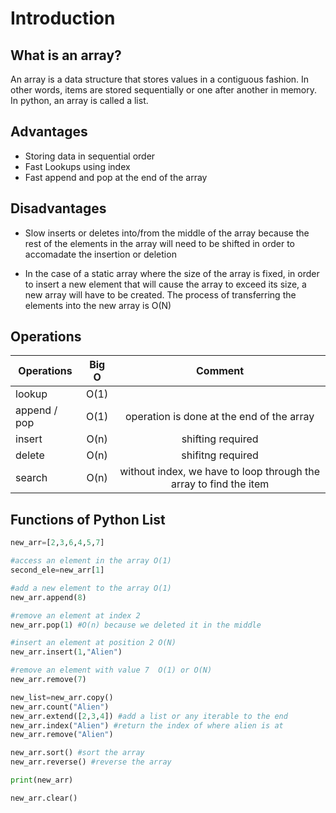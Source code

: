# Introduction 

## What is an array?
An array is a data structure that stores values in a contiguous fashion. In other words, items are stored sequentially or one after another in memory. In python, an array is called a list.

## Advantages 

* Storing data in sequential order 
* Fast Lookups using index 
* Fast append and pop at the end of the array


## Disadvantages 
* Slow inserts or deletes into/from the middle of the array because the rest of the elements in the array will need to be shifted in order to accomadate the insertion or deletion

* In the case of a static array where the size of the array is fixed, in order to insert a new element that will cause the array to exceed its size, a new array will have to be created. The process of transferring the elements into the new array is O(N)

## Operations
| Operations    | Big O  | Comment  |
| ------------- |:-------------:| :-------------:| 
| lookup        |  O(1)         |                |
| append / pop       | O(1)      |    operation is done at the end of the array                |
| insert        | O(n)      | shifting required     |
| delete        | O(n)      | shifitng required    |
| search        |O(n)       | without index, we have to loop through the array to find the item|

## Functions of Python List 
```python
new_arr=[2,3,6,4,5,7]

#access an element in the array O(1)
second_ele=new_arr[1]

#add a new element to the array O(1)
new_arr.append(8)

#remove an element at index 2 
new_arr.pop(1) #O(n) because we deleted it in the middle

#insert an element at position 2 O(N)
new_arr.insert(1,"Alien")

#remove an element with value 7  O(1) or O(N)
new_arr.remove(7)

new_list=new_arr.copy()
new_arr.count("Alien")
new_arr.extend([2,3,4]) #add a list or any iterable to the end 
new_arr.index("Alien") #return the index of where alien is at 
new_arr.remove("Alien")

new_arr.sort() #sort the array 
new_arr.reverse() #reverse the array 

print(new_arr)

new_arr.clear()

```
